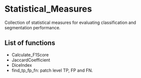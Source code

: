 # Statistical_Measures
Collection of statistical measures for evaluating classification and segmentation performance.

## List of functions 
 - Calculate_F1Score
 - JaccardCoefficient
 - DiceIndex
 - find_tp_fp_fn: patch level TP, FP and FN.
 